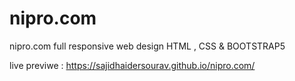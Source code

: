 # nipro.com
nipro.com full responsive web design HTML , CSS &amp; BOOTSTRAP5


live previwe :
https://sajidhaidersourav.github.io/nipro.com/
